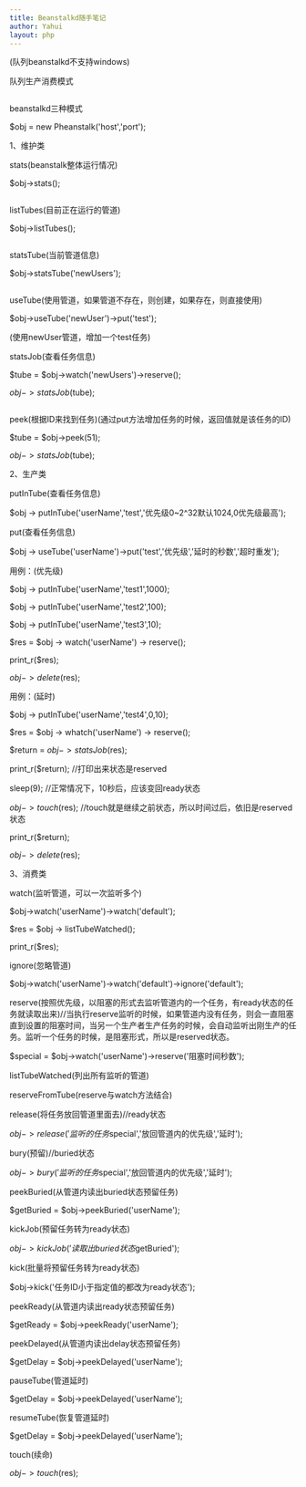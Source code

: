 ```yaml
---
title: Beanstalkd随手笔记
author: Yahui
layout: php
---
```


(队列beanstalkd不支持windows)

队列生产消费模式

<span class="image featured"><img src="{{ 'assets/images/other/beanstalkd.png' | relative_url }}" alt="" /></span>

beanstalkd三种模式

$obj = new Pheanstalk('host','port');

1、维护类

stats(beanstalk整体运行情况)

$obj->stats();

<span class="image featured"><img src="{{ 'assets/images/other/stats.jpg' | relative_url }}" alt="" /></span>

listTubes(目前正在运行的管道)

$obj->listTubes();

<span class="image featured"><img src="{{ 'assets/images/other/listTubes.jpg' | relative_url }}" alt="" /></span>

statsTube(当前管道信息)

$obj->statsTube('newUsers');

<span class="image featured"><img src="{{ 'assets/images/other/statsTube.jpg' | relative_url }}" alt="" /></span>

useTube(使用管道，如果管道不存在，则创建，如果存在，则直接使用)

$obj->useTube('newUser')->put('test');

(使用newUser管道，增加一个test任务)

statsJob(查看任务信息)

$tube = $obj->watch('newUsers')->reserve();

$obj->statsJob($tube);

<span class="image featured"><img src="{{ 'assets/images/other/statsJob.jpg' | relative_url }}" alt="" /></span>

peek(根据ID来找到任务)(通过put方法增加任务的时候，返回值就是该任务的ID)

$tube = $obj->peek(51);

$obj->statsJob($tube);

2、生产类

putInTube(查看任务信息)

$obj -> putInTube('userName','test','优先级0~2^32默认1024,0优先级最高');

put(查看任务信息)

$obj -> useTube('userName')->put('test','优先级','延时的秒数','超时重发');

用例：(优先级)

$obj -> putInTube('userName','test1',1000);

$obj -> putInTube('userName','test2',100);

$obj -> putInTube('userName','test3',10);

$res = $obj -> watch('userName') -> reserve();

print_r($res);

$obj -> delete($res);

用例：(延时)

$obj -> putInTube('userName','test4',0,10);

$res = $obj -> whatch('userName') -> reserve();

$return = $obj -> statsJob($res);

print_r($return); //打印出来状态是reserved

sleep(9); //正常情况下，10秒后，应该变回ready状态

$obj -> touch($res); //touch就是继续之前状态，所以时间过后，依旧是reserved状态

print_r($return);

$obj -> delete($res);

3、消费类

watch(监听管道，可以一次监听多个)

$obj->watch('userName')->watch('default');

$res = $obj -> listTubeWatched();

print_r($res);

ignore(忽略管道)

$obj->watch('userName')->watch('default')->ignore('default');

reserve(按照优先级，以阻塞的形式去监听管道内的一个任务，有ready状态的任务就读取出来)//当执行reserve监听的时候，如果管道内没有任务，则会一直阻塞直到设置的阻塞时间，当另一个生产者生产任务的时候，会自动监听出刚生产的任务。监听一个任务的时候，是阻塞形式，所以是reserved状态。

$special = $obj->watch('userName')->reserve('阻塞时间秒数');

listTubeWatched(列出所有监听的管道)

reserveFromTube(reserve与watch方法结合)

release(将任务放回管道里面去)//ready状态

$obj->release('监听的任务$special','放回管道内的优先级','延时');

bury(预留)//buried状态

$obj->bury('监听的任务$special','放回管道内的优先级','延时');

peekBuried(从管道内读出buried状态预留任务)

$getBuried = $obj->peekBuried('userName');

kickJob(预留任务转为ready状态)

$obj->kickJob('读取出buried状态$getBuried');

kick(批量将预留任务转为ready状态)

$obj->kick('任务ID小于指定值的都改为ready状态');

peekReady(从管道内读出ready状态预留任务)

$getReady = $obj->peekReady('userName');

peekDelayed(从管道内读出delay状态预留任务)

$getDelay = $obj->peekDelayed('userName');

pauseTube(管道延时)

$getDelay = $obj->peekDelayed('userName');

resumeTube(恢复管道延时)

$getDelay = $obj->peekDelayed('userName');

touch(续命)

$obj->touch($res);

<span class="image featured"><img src="{{ 'assets/images/other/costumers.jpg' | relative_url }}" alt="" /></span>